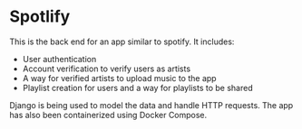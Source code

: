# Spotlify

This is the back end for an app similar to spotify. It includes:
* User authentication
* Account verification to verify users as artists
* A way for verified artists to upload music to the app
* Playlist creation for users and a way for playlists to be shared

Django is being used to model the data and handle HTTP requests. The app has also been containerized using Docker Compose.
